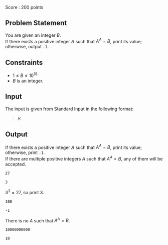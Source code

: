 Score : $200$ points

## Problem Statement

You are given an integer $B$.<br>
If there exists a positive integer $A$ such that $A^A = B$, print its value; otherwise, output `-1`.  

## Constraints

- $1 \leq B \leq 10^{18}$
- $B$ is an integer.

## Input

The input is given from Standard Input in the following format:

> $B$

## Output

If there exists a positive integer $A$ such that $A^A = B$, print its value; otherwise, print `-1`.<br>
If there are multiple positive integers $A$ such that $A^A = B$, any of them will be accepted.

```input1
27
```

```output1
3
```

$3^3 = 27$, so print $3$.

```input2
100
```

```output2
-1
```

There is no $A$ such that $A^A = B$.

```input3
10000000000
```

```output3
10
```